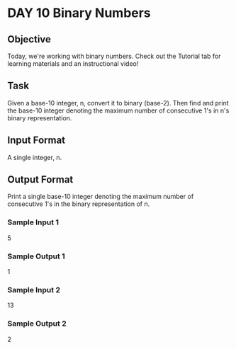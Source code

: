 # DAY 10 Binary Numbers

## Objective 
Today, we're working with binary numbers. Check out the Tutorial tab for learning materials and an instructional video!

## Task 
Given a base-10 integer, n, convert it to binary (base-2). Then find and print the base-10 integer denoting 
the maximum number of consecutive 1's in n's binary representation.

## Input Format
A single integer, n.

## Output Format
Print a single base-10 integer denoting the maximum number of consecutive 1's in the binary representation of n.

### Sample Input 1
5

### Sample Output 1
1

### Sample Input 2
13

### Sample Output 2
2
